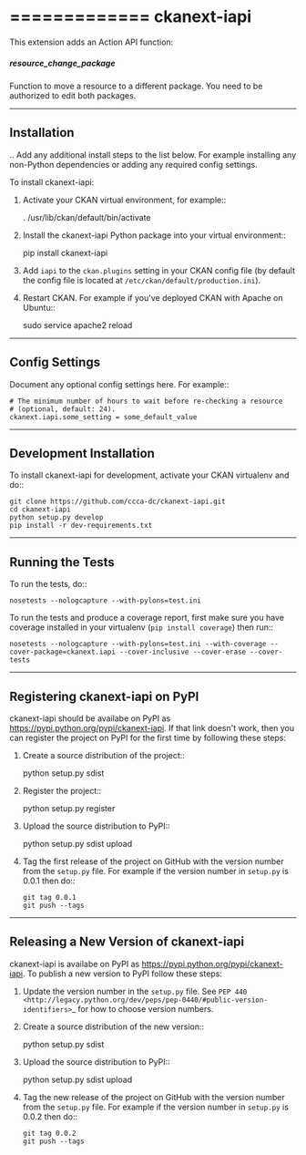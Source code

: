 =============
ckanext-iapi
=============

This extension adds an Action API function:

##### resource_change_package
Function to move a resource to a different package. You need to be
authorized to edit both packages.


------------
Installation
------------

.. Add any additional install steps to the list below.
   For example installing any non-Python dependencies or adding any required
   config settings.

To install ckanext-iapi:

1. Activate your CKAN virtual environment, for example::

     . /usr/lib/ckan/default/bin/activate

2. Install the ckanext-iapi Python package into your virtual environment::

     pip install ckanext-iapi

3. Add ``iapi`` to the ``ckan.plugins`` setting in your CKAN
   config file (by default the config file is located at
   ``/etc/ckan/default/production.ini``).

4. Restart CKAN. For example if you've deployed CKAN with Apache on Ubuntu::

     sudo service apache2 reload


---------------
Config Settings
---------------

Document any optional config settings here. For example::

    # The minimum number of hours to wait before re-checking a resource
    # (optional, default: 24).
    ckanext.iapi.some_setting = some_default_value


------------------------
Development Installation
------------------------

To install ckanext-iapi for development, activate your CKAN virtualenv and
do::

    git clone https://github.com/ccca-dc/ckanext-iapi.git
    cd ckanext-iapi
    python setup.py develop
    pip install -r dev-requirements.txt


-----------------
Running the Tests
-----------------

To run the tests, do::

    nosetests --nologcapture --with-pylons=test.ini

To run the tests and produce a coverage report, first make sure you have
coverage installed in your virtualenv (``pip install coverage``) then run::

    nosetests --nologcapture --with-pylons=test.ini --with-coverage --cover-package=ckanext.iapi --cover-inclusive --cover-erase --cover-tests


---------------------------------
Registering ckanext-iapi on PyPI
---------------------------------

ckanext-iapi should be availabe on PyPI as
https://pypi.python.org/pypi/ckanext-iapi. If that link doesn't work, then
you can register the project on PyPI for the first time by following these
steps:

1. Create a source distribution of the project::

     python setup.py sdist

2. Register the project::

     python setup.py register

3. Upload the source distribution to PyPI::

     python setup.py sdist upload

4. Tag the first release of the project on GitHub with the version number from
   the ``setup.py`` file. For example if the version number in ``setup.py`` is
   0.0.1 then do::

       git tag 0.0.1
       git push --tags


----------------------------------------
Releasing a New Version of ckanext-iapi
----------------------------------------

ckanext-iapi is availabe on PyPI as https://pypi.python.org/pypi/ckanext-iapi.
To publish a new version to PyPI follow these steps:

1. Update the version number in the ``setup.py`` file.
   See `PEP 440 <http://legacy.python.org/dev/peps/pep-0440/#public-version-identifiers>`_
   for how to choose version numbers.

2. Create a source distribution of the new version::

     python setup.py sdist

3. Upload the source distribution to PyPI::

     python setup.py sdist upload

4. Tag the new release of the project on GitHub with the version number from
   the ``setup.py`` file. For example if the version number in ``setup.py`` is
   0.0.2 then do::

       git tag 0.0.2
       git push --tags
